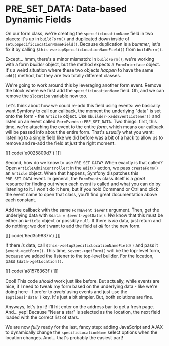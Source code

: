 # PRE_SET_DATA: Data-based Dynamic Fields

On our form class, we're creating the `specificLocationName` field in two places:
it's up in `buildForm()` and duplicated down inside of `setupSpecificLocationNameField()`.
Because duplication is a *bummer*, let's fix it by calling
`$this->setupSpecificLocationNameField()` from `buildForm()`.

Except... hmm, there's a minor mismatch: in `buildForm()`, we're working with a
form *builder* object, but the method expects a `FormInterface` object. It's a
weird situation where these two objects *happen* to have the same `add()` method,
but they are two totally different classes.

We're going to work around this by leveraging another form event. Remove the block
where we first add the `specificLocationName` field. Oh, and we can remove the
`$location` variable now too.

Let's think about how we could re-add this field using events: we basically want
Symfony to call our callback, the moment the underlying "data" is set onto
the form - the `Article` object. Use `$builder->addEventListener()` and listen on an
event called `FormEvents::PRE_SET_DATA`. Two things: first, this time, we're attaching
the event to the entire *form*, which means our callback will be passed info about
the entire form. That's *usually* what you want: listening to a single field like
we did before was a bit of a hack to allow us to remove and re-add the field at
*just* the right moment.

[[[ code('e0025809d7') ]]]

Second, how do we know to use `PRE_SET_DATA`? When exactly is that called? Open
`ArticleAdminController`: in the `edit()` action, we pass `createForm()` an `Article`
object. When that happens, Symfony dispatches this `PRE_SET_DATA` event. In general,
the `FormEvents` class itself is a *great* resource for finding out when each event
is called and what you can do by listening to it. I won't do it here, but if you
hold Command or Ctrl and click the event name to open that class, you'll find great
documentation above each constant.

Add the callback with the same `FormEvent $event` argument. Then, get the underlying
data with `$data = $event->getData()`. *We* know that this must be either an
`Article` object or possibly `null`. If there is *no* data, just return and do nothing:
we don't want to add the field at *all* for the new form.

[[[ code('6ed3c9837b') ]]]

If there *is* data, call `$this->setupSpecificLocationNameField()` and pass it
`$event->getForm()`. This time, `$event->getForm()` will be the top-level form,
because we added the listener to the top-level builder. For the location, pass
`$data->getLocation()`.

[[[ code('a81576363f') ]]]

Cool! This code *should* work just like before. But actually, while events are nice,
if I need to tweak my form based on the underlying data - like we're doing here -
I prefer to *avoid* using events and just use the `$options['data']` key. It's just
a bit simpler. But, both solutions are fine.

Anyways, let's try it! I'll hit enter on the address bar to get a fresh page. And...
yep! Because "Near a star" is selected as the location, the next field loaded with
the correct list of stars.

We are now *fully* ready for the last, fancy step: adding JavaScript and AJAX to
dynamically change the `specificLocationName` select options when the location
changes. And... that's probably the easiest part!
